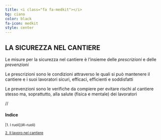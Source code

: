 ```yaml
---
title: <i class="fa fa-medkit"></i>
bg: ciano
color: black
fa-icon: medkit
style: center
---
```



## LA SICUREZZA NEL CANTIERE

Le misure per la sicurezza nel cantiere è l’insieme delle *prescrizioni* e delle *prevenzioni* 

<i class="fa fa-exclamation-circle"></i> Le prescrizioni sono le condizioni attraverso le quali si può mantenere il cantiere e i suoi lavoratori sicuri, efficaci, efficienti e soddisfatti 

<i class="fa fa-question-circle"></i> Le prevenzioni sono le verifiche da compiere per evitare rischi al cantiere stesso ma, soprattutto, alla salute (fisica e mentale) dei lavoratori 

[<i class="fa fa-2x fa-users"></i>](#i-ruoli) // [<i class="fa fa-2x fa-cogs"></i>](#cantiere-aperto)

[<i class="fa fa-3x fa-chevron-down"></i>](#i-ruoli)

#### Indice
<small>
[1. I ruoli](#i-ruoli)

[2. Il lavoro nel cantiere](#cantiere-aperto)



</small>